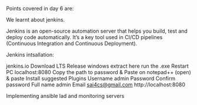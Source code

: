 Points covered in day 6 are:

We learnt about jenkins.

Jenkins is an open-source automation server that helps you build, test and deploy code automatically. It’s a key tool used in CI/CD pipelines (Continuous Integration and Continuous Deployment).

Jenkins intsallation: 

jenkins.io
Download
LTS Release windows
extract here
run the .exe
Restart PC
localhost:8080
Copy the path to password & Paste on notepad++ (open) & paste
Install suggested Plugins
Username admin
Password
Confirm password
Full name admin
Email sai4cs@gmail.com
http://localhost:8080

Implementing ansible lad and monitoring servers
